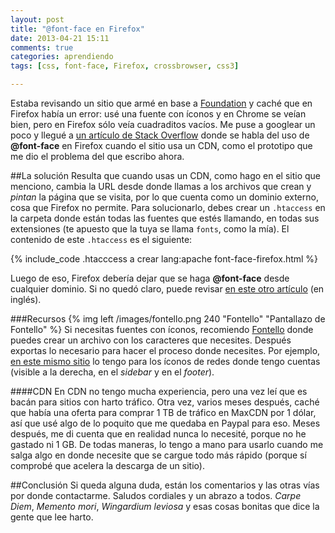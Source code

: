 ```yaml
---
layout: post
title: "@font-face en Firefox"
date: 2013-04-21 15:11
comments: true
categories: aprendiendo
tags: [css, font-face, Firefox, crossbrowser, css3]

---
```

Estaba revisando un sitio que armé en base a [Foundation](http://foundation.zurb.com/ "Responsive Framework bacán") y caché que en Firefox había un error: usé una fuente con íconos y en Chrome se veían bien, pero en Firefox sólo veía cuadraditos vacíos.
Me puse a googlear un poco y llegué a [un artículo de Stack Overflow](http://stackoverflow.com/questions/11872404/font-awesome-not-properly-displaying-on-firefox-how-to-vend-via-cdn?lq=1) donde se habla del uso de **@font-face** en Firefox cuando el sitio usa un CDN, como el prototipo que me dio el problema del que escribo ahora.
<!--more-->
##La solución
Resulta que cuando usas un CDN, como hago en el sitio que menciono, cambia la URL desde donde llamas a los archivos que crean y _pintan_ la página que se visita, por lo que cuenta como un dominio externo, cosa que Firefox no permite.
Para solucionarlo, debes crear un `.htaccess` en la carpeta donde están todas las fuentes que estés llamando, en todas sus extensiones (te apuesto que la tuya se llama `fonts`, como la mía).
El contenido de este `.htaccess` es el siguiente:

{% include_code .htacccess a crear lang:apache font-face-firefox.html %}

Luego de eso, Firefox debería dejar que se haga **@font-face** desde cualquier dominio.
Si no quedó claro, puede revisar [en este otro artículo](http://www.red-team-design.com/firefox-doesnt-allow-cross-domain-fonts-by-default "Firefox doesn’t allow cross-domain fonts") (en inglés).

###Recursos
{% img left /images/fontello.png 240 "Fontello" "Pantallazo de Fontello" %} Si necesitas fuentes con íconos, recomiendo [Fontello](http://www.fontello.com/) donde puedes crear un archivo con los caracteres que necesites. Después exportas lo necesario para hacer el proceso donde necesites.
Por ejemplo, [en este mismo sitio](/) lo tengo para los íconos de redes donde tengo cuentas (visible a la derecha, en el _sidebar_ y en el _footer_).

####CDN
En CDN no tengo mucha experiencia, pero una vez leí que es bacán para sitios con harto tráfico. Otra vez, varios meses después, caché que había una oferta para comprar 1 TB de tráfico en MaxCDN por 1 dólar, así que usé algo de lo poquito que me quedaba en Paypal para eso. Meses después, me di cuenta que en realidad nunca lo necesité, porque no he gastado ni 1 GB. De todas maneras, lo tengo a mano para usarlo cuando me salga algo en donde necesite que se cargue todo más rápido (porque sí comprobé que acelera la descarga de un sitio).


##Conclusión
Si queda alguna duda, están los comentarios y las otras vías por donde contactarme. Saludos cordiales y un abrazo a todos. _Carpe Diem_, _Memento mori_, _Wingardium leviosa_ y esas cosas bonitas que dice la gente que lee harto.
